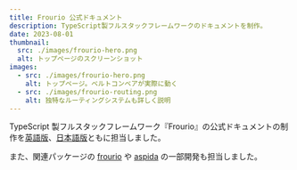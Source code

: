 ```yaml
---
title: Frourio 公式ドキュメント
description: TypeScript製フルスタックフレームワークのドキュメントを制作。
date: 2023-08-01
thumbnail:
  src: ./images/frourio-hero.png
  alt: トップページのスクリーンショット
images:
  - src: ./images/frourio-hero.png
    alt: トップページ。ベルトコンベアが実際に動く
  - src: ./images/frourio-routing.png
    alt: 独特なルーティングシステムも詳しく説明
---
```


TypeScript 製フルスタックフレームワーク『Frourio』の公式ドキュメントの制作を[英語版](https://frourio.com)、[日本語版](https://ja.frourio.com)ともに担当しました。

また、関連パッケージの [frourio](https://www.npmjs.com/package/frourio) や [aspida](https://www.npmjs.com/package/aspida) の一部開発も担当しました。
